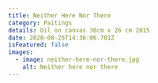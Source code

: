 ```yaml
---
title: Neither Here Nor There
category: Paitings
details: Oil on canvas 30cm x 26 cm 2015
date: 2020-08-25T14:36:06.701Z
isFeatured: false
images:
  - image: neither-here-nor-there.jpg
    alt: Neither here nor there
---
```

